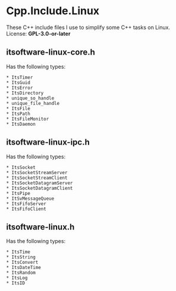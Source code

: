 # Cpp.Include.Linux
These C++ include files I use to simplify some C++ tasks on Linux.  
License: **GPL-3.0-or-later**

## itsoftware-linux-core.h
Has the following types:

    * ItsTimer
    * ItsGuid
    * ItsError
    * ItsDirectory
    * unique_so_handle
    * unique_file_handle
    * ItsFile
    * ItsPath
    * ItsFileMonitor
    * ItsDaemon

## itsoftware-linux-ipc.h
Has the following types:

    * ItsSocket
    * ItsSocketStreamServer
    * ItsSocketStreamClient
    * ItsSocketDatagramServer
    * ItsSocketDatagramClient
    * ItsPipe
    * ItSvMessageQueue
    * ItsFifoServer
    * ItsFifoClient

## itsoftware-linux.h
Has the following types:

    * ItsTime
    * ItsString
    * ItsConvert
    * ItsDateTime
    * ItsRandom
    * ItsLog
    * ItsID
